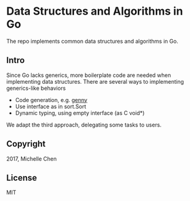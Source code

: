 # Data Structures and Algorithms in Go

The repo implements common data structures and algorithms in Go.

## Intro

Since Go lacks generics, more boilerplate code are needed when implementing data structures. There are several ways to implementing generics-like behaviors

- Code generation, e.g. [genny](https://github.com/cheekybits/genny)
- Use interface as in sort.Sort
- Dynamic typing, using empty interface (as C void*)

We adapt the third approach, delegating some tasks to users.

## Copyright

2017, Michelle Chen

## License

MIT
